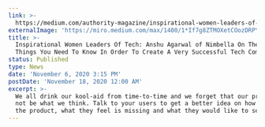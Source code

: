 ```yaml
---
link: >-
  https://medium.com/authority-magazine/inspirational-women-leaders-of-tech-anshu-agarwal-of-nimbella-on-the-five-things-you-need-to-know-500c3276148c
externalImage: 'https://miro.medium.com/max/1400/1*If7g8ZTMOXetCOozDRPYEQ.jpeg'
title: >-
  Inspirational Women Leaders Of Tech: Anshu Agarwal of Nimbella On The Five
  Things You Need To Know In Order To Create A Very Successful Tech Company
status: Published
type: News
date: 'November 6, 2020 3:15 PM'
postDate: 'November 18, 2020 12:00 AM'
excerpt: >-
  We all drink our kool-aid from time-to-time and we forget that our product may
  not be what we think. Talk to your users to get a better idea on how they use
  the product, what they feel is missing and what they would like to see.
---
```


